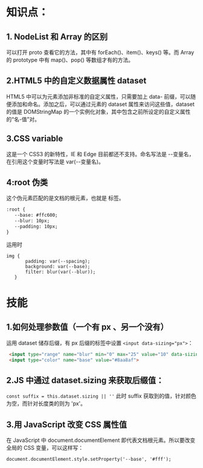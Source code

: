 # 知识点：
## 1. NodeList 和 Array 的区别
可以打开 proto 查看它的方法，其中有 forEach()、item()、keys() 等。而 Array 的 prototype 中有 map()、pop() 等数组才有的方法。

## 2.HTML5 中的自定义数据属性 dataset
HTML5 中可以为元素添加非标准的自定义属性，只需要加上 data- 前缀，可以随便添加和命名。添加之后，可以通过元素的 dataset 属性来访问这些值，dataset 的值是 DOMStringMap 的一个实例化对象，其中包含之前所设定的自定义属性的“名-值”对。

## 3.CSS variable
这是一个 CSS3 的新特性，IE 和 Edge 目前都还不支持。命名写法是 --变量名，在引用这个变量时写法是 var(--变量名)。

## 4:root 伪类
这个伪元素匹配的是文档的根元素，也就是 <html> 标签。

```html
:root {
   --base: #ffc600;
   --blur: 10px;
   --padding: 10px;
}
```

运用时
```
img {
       padding: var(--spacing);
       background: var(--base);
       filter: blur(var(--blur));
   }
```

# 技能
## 1.如何处理参数值（一个有 px 、另一个没有）
运用 dataset 储存后缀，有 px 后缀的标签中设置 `<input data-sizing="px">`：
```HTML
 <input type="range" name="blur" min="0" max="25" value="10" data-sizing="px">
 <input type="color" name="base" value="#8aa8af">
```

## 2.JS 中通过 dataset.sizing 来获取后缀值：
`const suffix = this.dataset.sizing || ''`
此时 suffix 获取到的值，针对颜色为空，而针对长度类的则为 'px'。

## 3.用 JavaScript 改变 CSS 属性值
在 JavaScript 中 document.documentElement 即代表文档根元素。所以要改变全局的 CSS 变量，可以这样写：
```
document.documentElement.style.setProperty('--base', '#fff');
```
